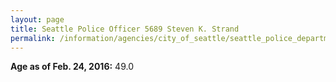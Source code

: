 ```yaml
---
layout: page
title: Seattle Police Officer 5689 Steven K. Strand
permalink: /information/agencies/city_of_seattle/seattle_police_department/copbook/5689/
---
```


**Age as of Feb. 24, 2016:** 49.0
